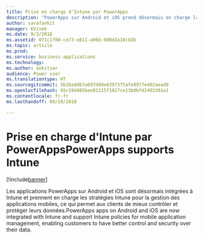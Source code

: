 ```yaml
---
title: Prise en charge d'Intune par PowerApps
description: "PowerApps sur Android et iOS prend désormais en charge la gestion des applications mobiles Intune"
author: sarafankit
manager: KVivek
ms.date: 9/3/2018
ms.assetid: 071c1f60-ce73-e811-a96b-000d3a18c83b
ms.topic: article
ms.prod: 
ms.service: business-applications
ms.technology: 
ms.author: ankitsar
audience: Power user
ms.translationtype: HT
ms.sourcegitcommit: 5b2badd67a697d89e63973f5afe0977e402aead0
ms.openlocfilehash: 65c19d485bee81215f1817ce13b0bfd2493301e1
ms.contentlocale: fr-fr
ms.lasthandoff: 09/10/2018

---
```

# <a name="powerapps-supports-intune"></a><span data-ttu-id="780c5-103">Prise en charge d'Intune par PowerApps</span><span class="sxs-lookup"><span data-stu-id="780c5-103">PowerApps supports Intune</span></span>


[!include[banner](../../includes/banner.md)]

<span data-ttu-id="780c5-104">Les applications PowerApps sur Android et iOS sont désormais intégrées à Intune et prennent en charge les stratégies Intune pour la gestion des applications mobiles, ce qui permet aux clients de mieux contrôler et protéger leurs données.</span><span class="sxs-lookup"><span data-stu-id="780c5-104">PowerApps apps on Android and iOS are now integrated with Intune and support Intune policies for mobile application management, enabling customers to have better control and security over their data.</span></span>

